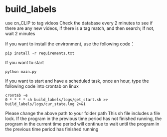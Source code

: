 # build_labels
use cn_CLIP to tag videos
Check the database every 2 minutes to see if there are any new videos, if there is a tag match, and then search; If not, wait 2 minutes

If you want to install the environment, use the following code：
```
pip install -r requirements.txt
```

If you want to start
```
python main.py
```

If you want to start and have a scheduled task, once an hour, type the following code into crontab on linux
```
crontab -e
0 * * * * sh build_labels/logs/get_start.sh >> build_labels/logs/cur_state.log 2>&1
```
Please change the above path to your folder path
This sh file includes a file lock. If the program in the previous time period has not finished running, the program in the current time period will continue to wait until the program in the previous time period has finished running
